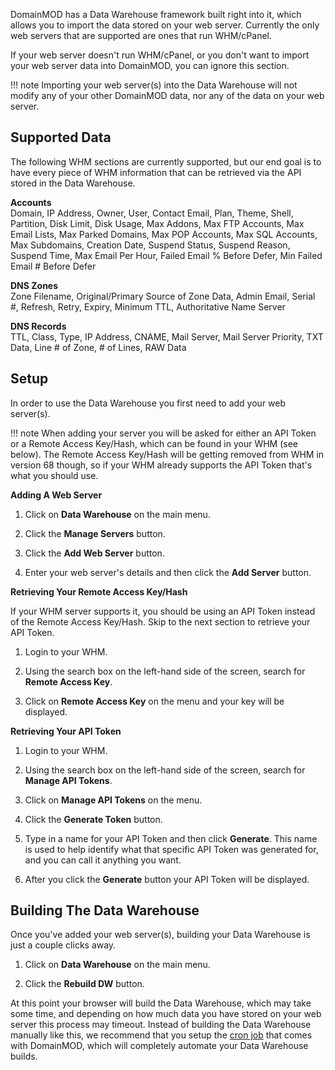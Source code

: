 DomainMOD has a Data Warehouse framework built right into it, which allows you to import the data stored on your web server. Currently the only web servers that are supported are ones that run WHM/cPanel.

If your web server doesn't run WHM/cPanel, or you don't want to import your web server data into DomainMOD, you can ignore this section.

!!! note
    Importing your web server(s) into the Data Warehouse will not modify any of your other DomainMOD data, nor any of the data on your web server.

Supported Data
--------------
The following WHM sections are currently supported, but our end goal is to have every piece of WHM information that can be retrieved via the API stored in the Data Warehouse.

**Accounts**  
Domain, IP Address, Owner, User, Contact Email, Plan, Theme, Shell, Partition, Disk Limit, Disk Usage, Max Addons, Max FTP Accounts, Max Email Lists, Max Parked Domains, Max POP Accounts, Max SQL Accounts, Max Subdomains, Creation Date, Suspend Status, Suspend Reason, Suspend Time, Max Email Per Hour, Failed Email % Before Defer, Min Failed Email # Before Defer

**DNS Zones**  
Zone Filename, Original/Primary Source of Zone Data, Admin Email, Serial #, Refresh, Retry, Expiry, Minimum TTL, Authoritative Name Server

**DNS Records**  
TTL, Class, Type, IP Address, CNAME, Mail Server, Mail Server Priority, TXT Data, Line # of Zone, # of Lines, RAW Data

Setup
-----
In order to use the Data Warehouse you first need to add your web server(s).

!!! note
    When adding your server you will be asked for either an API Token or a Remote Access Key/Hash, which can be found in your WHM (see below). The Remote Access Key/Hash will be getting removed from WHM in version 68 though, so if your WHM already supports the API Token that's what you should use.

**Adding A Web Server**

1. Click on **Data Warehouse** on the main menu.

2. Click the **Manage Servers** button.

3. Click the **Add Web Server** button.

4. Enter your web server's details and then click the **Add Server** button.

**Retrieving Your Remote Access Key/Hash**

If your WHM server supports it, you should be using an API Token instead of the Remote Access Key/Hash. Skip to the next section to retrieve your API Token.

1. Login to your WHM.

2. Using the search box on the left-hand side of the screen, search for **Remote Access Key**.

3. Click on **Remote Access Key** on the menu and your key will be displayed.

**Retrieving Your API Token**

1. Login to your WHM.

2. Using the search box on the left-hand side of the screen, search for **Manage API Tokens**.

3. Click on **Manage API Tokens** on the menu.

4. Click the **Generate Token** button.

5. Type in a name for your API Token and then click **Generate**. This name is used to help identify what that specific API Token was generated for, and you can call it anything you want.

6. After you click the **Generate** button your API Token will be displayed.

Building The Data Warehouse
---------------------------
Once you've added your web server(s), building your Data Warehouse is just a couple clicks away.

1. Click on **Data Warehouse** on the main menu.

2. Click the **Rebuild DW** button.

At this point your browser will build the Data Warehouse, which may take some time, and depending on how much data you have stored on your web server this process may timeout. Instead of building the Data Warehouse manually like this, we recommend that you setup the [cron job](getting-started.md#cron-job) that comes with DomainMOD, which will completely automate your Data Warehouse builds. 
